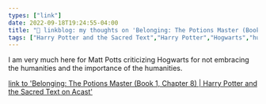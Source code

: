 ```yaml
---
types: ["link"]
date: 2022-09-18T19:24:55-04:00
title: "🔗 linkblog: my thoughts on 'Belonging: The Potions Master (Book 1, Chapter 8) | Harry Potter and the Sacred Text on Acast'"
tags: ["Harry Potter and the Sacred Text","Harry Potter","Hogwarts","humanities","humanities education"]
---
```

I am very much here for Matt Potts criticizing Hogwarts for not embracing the humanities and the importance of the humanities.
 

[link to 'Belonging: The Potions Master (Book 1, Chapter 8) | Harry Potter and the Sacred Text on Acast'](https://play.acast.com/s/harrypottersacredtext/belonging-thepotionsmaster-book1-chapter8-)
